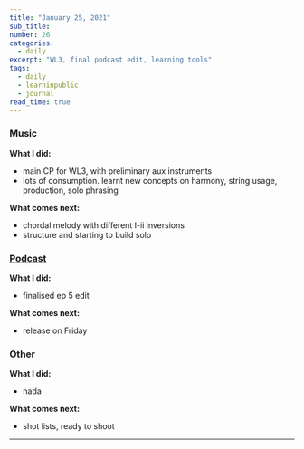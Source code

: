```yaml
---
title: "January 25, 2021"
sub_title: 
number: 26
categories:
  - daily
excerpt: "WL3, final podcast edit, learning tools"
tags:
  - daily
  - learninpublic
  - journal
read_time: true
---
```


### Music
**What I did:**
- main CP for WL3, with preliminary aux instruments
- lots of consumption. learnt new concepts on harmony, string usage, production, solo phrasing

**What comes next:**
- chordal melody with different I-ii inversions
- structure and starting to build solo

### [Podcast](http://frndshiptime.com)
**What I did:** 
- finalised ep 5 edit

**What comes next:**
- release on Friday

### Other
**What I did:**
- nada

**What comes next:**
- shot lists, ready to shoot

---
